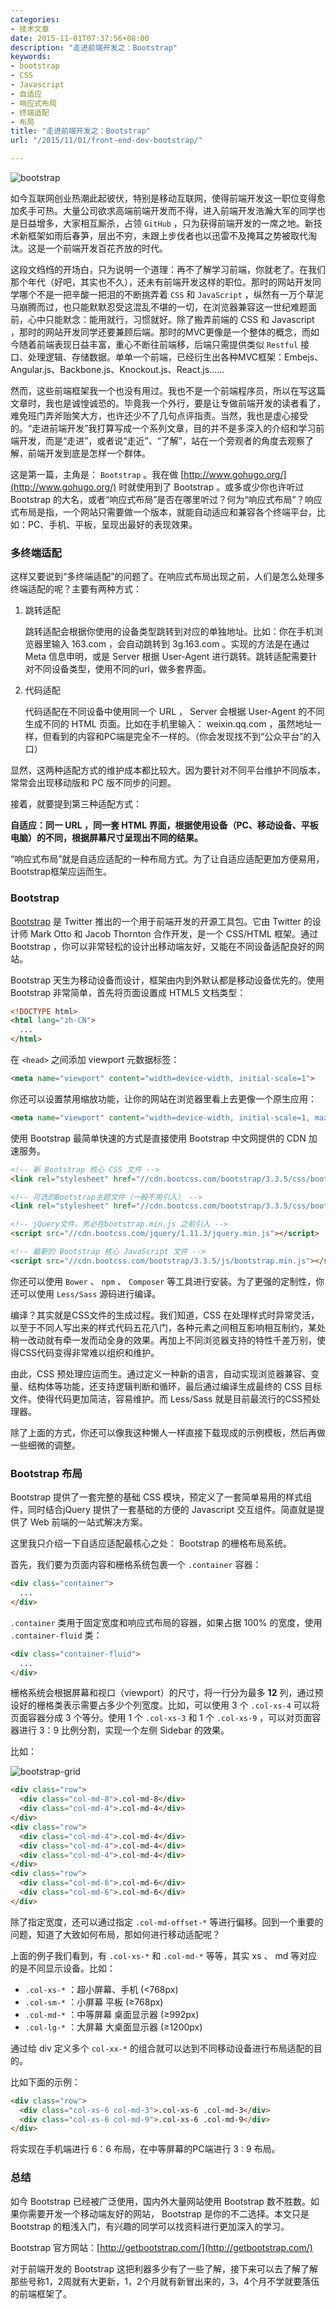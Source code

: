 ```yaml
---
categories:
- 技术文章
date: 2015-11-01T07:37:56+08:00
description: "走进前端开发之：Bootstrap"
keywords:
- bootstrap
- CSS
- Javascript
- 自适应
- 响应式布局
- 终端适配
- 布局
title: "走进前端开发之：Bootstrap"
url: "/2015/11/01/front-end-dev-bootstrap/"

---
```


![bootstrap](http://image.coderzh.com/bootstrap.jpg-wt)

<!--more-->

如今互联网创业热潮此起彼伏，特别是移动互联网，使得前端开发这一职位变得愈加炙手可热。大量公司欲求高端前端开发而不得，进入前端开发浩瀚大军的同学也是日益增多，大家相互厮杀，占领 `GitHub` ，只为获得前端开发的一席之地。新技术新框架如雨后春笋，层出不穷，未跟上步伐者也以迅雷不及掩耳之势被取代淘汰。这是一个前端开发百花齐放的时代。

这段文绉绉的开场白，只为说明一个道理：再不了解学习前端，你就老了。在我们那个年代（好吧，其实也不久），还未有前端开发这样的职位。那时的网站开发同学哪个不是一把辛酸一把泪的不断挑弄着 `CSS` 和 `JavaScript` ，纵然有一万个草泥马崩腾而过，也只能默默忍受这混乱不堪的一切，在浏览器兼容这一世纪难题面前，心中只能默念：能用就行，习惯就好。除了搬弄前端的 CSS 和 Javascript ，那时的网站开发同学还要兼顾后端。那时的MVC更像是一个整体的概念，而如今随着前端表现日益丰富，重心不断往前端移，后端只需提供类似 `Restful` 接口、处理逻辑、存储数据。单单一个前端，已经衍生出各种MVC框架：Embejs、Angular.js、Backbone.js、Knockout.js、React.js……

然而，这些前端框架我一个也没有用过。我也不是一个前端程序员，所以在写这篇文章时，我也是诚惶诚恐的。毕竟我一个外行，要是让专做前端开发的读者看了，难免班门弄斧贻笑大方，也许还少不了几句点评指责。当然，我也是虚心接受的。“走进前端开发”我打算写成一个系列文章，目的并不是多深入的介绍和学习前端开发，而是“走进”，或者说“走近”、“了解”，站在一个旁观者的角度去观察了解，前端开发到底是怎样一个群体。

这是第一篇，主角是： `Bootstrap` 。我在做 [http://www.gohugo.org/](http://www.gohugo.org/) 时就使用到了 Bootstrap 。或多或少你也许听过 Bootstrap 的大名，或者“响应式布局”是否在哪里听过？何为“响应式布局”？响应式布局是指，一个网站只需要做一个版本，就能自动适应和兼容各个终端平台，比如：PC、手机、平板，呈现出最好的表现效果。

### 多终端适配

这样又要说到“多终端适配”的问题了。在响应式布局出现之前，人们是怎么处理多终端适配的呢？主要有两种方式：

1. 跳转适配

    跳转适配会根据你使用的设备类型跳转到对应的单独地址。比如：你在手机浏览器里输入 163.com ，会自动跳转到 3g.163.com 。实现的方法是在通过 Meta 信息申明，或是 Server 根据 User-Agent 进行跳转。跳转适配需要针对不同设备类型，使用不同的url，做多套界面。

2. 代码适配

    代码适配在不同设备中使用同一个 URL ， Server 会根据 User-Agent 的不同生成不同的 HTML 页面。比如在手机里输入： weixin.qq.com ，虽然地址一样，但看到的内容和PC端是完全不一样的。（你会发现找不到“公众平台”的入口）

显然，这两种适配方式的维护成本都比较大。因为要针对不同平台维护不同版本，常常会出现移动版和 PC 版不同步的问题。

接着，就要提到第三种适配方式：

**自适应：同一 URL ，同一套 HTML 界面，根据使用设备（PC、移动设备、平板电脑）的不同，根据屏幕尺寸呈现出不同的结果。**

“响应式布局”就是自适应适配的一种布局方式。为了让自适应适配更加方便易用，Bootstrap框架应运而生。

### Bootstrap

[Bootstrap](http://getbootstrap.com/) 是 Twitter 推出的一个用于前端开发的开源工具包。它由 Twitter 的设计师 Mark Otto 和 Jacob Thornton 合作开发，是一个 CSS/HTML 框架。通过 Bootstrap ，你可以非常轻松的设计出移动端友好，又能在不同设备适配良好的网站。

Bootstrap 天生为移动设备而设计，框架由内到外默认都是移动设备优先的。使用 Bootstrap 非常简单，首先将页面设置成 HTML5 文档类型：

```html
<!DOCTYPE html>
<html lang="zh-CN">
  ...
</html>
```

在 `<head>` 之间添加 viewport 元数据标签：

```html
<meta name="viewport" content="width=device-width, initial-scale=1">
```

你还可以设置禁用缩放功能，让你的网站在浏览器里看上去更像一个原生应用：

```html
<meta name="viewport" content="width=device-width, initial-scale=1, maximum-scale=1, user-scalable=no">
```

使用 Bootstrap 最简单快速的方式是直接使用 Bootstrap 中文网提供的 CDN 加速服务。

```html
<!-- 新 Bootstrap 核心 CSS 文件 -->
<link rel="stylesheet" href="//cdn.bootcss.com/bootstrap/3.3.5/css/bootstrap.min.css">

<!-- 可选的Bootstrap主题文件（一般不用引入） -->
<link rel="stylesheet" href="//cdn.bootcss.com/bootstrap/3.3.5/css/bootstrap-theme.min.css">

<!-- jQuery文件。务必在bootstrap.min.js 之前引入 -->
<script src="//cdn.bootcss.com/jquery/1.11.3/jquery.min.js"></script>

<!-- 最新的 Bootstrap 核心 JavaScript 文件 -->
<script src="//cdn.bootcss.com/bootstrap/3.3.5/js/bootstrap.min.js"></script>
```

你还可以使用 `Bower` 、 `npm` 、 `Composer` 等工具进行安装。为了更强的定制性，你还可以使用 `Less/Sass` 源码进行编译。 

编译？其实就是CSS文件的生成过程。我们知道，CSS 在处理样式时异常灵活，以至于不同人写出来的样式代码五花八门，各种元素之间相互影响相互制约，某处稍一改动就有牵一发而动全身的效果。再加上不同浏览器支持的特性千差万别，使得CSS代码变得非常难以组织和维护。

由此，CSS 预处理应运而生。通过定义一种新的语言，自动实现浏览器兼容、变量、结构体等功能，还支持逻辑判断和循环，最后通过编译生成最终的 CSS 目标文件。使得代码更加简洁，容易维护。而 Less/Sass 就是目前最流行的CSS预处理器。

除了上面的方式，你还可以像我这种懒人一样直接下载现成的示例模板，然后再做一些细微的调整。

### Bootstrap 布局

Bootstrap 提供了一套完整的基础 CSS 模块，预定义了一套简单易用的样式组件，同时结合jQuery 提供了一套基础的方便的 Javascript 交互组件。简直就是提供了 Web 前端的一站式解决方案。

这里我只介绍一下自适应适配最核心之处： Bootstrap 的栅格布局系统。

首先，我们要为页面内容和栅格系统包裹一个 `.container` 容器：

```html
<div class="container">
  ...
</div>
```

`.container` 类用于固定宽度和响应式布局的容器，如果占据 100% 的宽度，使用 `.container-fluid` 类：

```html
<div class="container-fluid">
  ...
</div>
```

栅格系统会根据屏幕和视口（viewport）的尺寸，将一行分为最多 **12** 列，通过预设好的栅格类表示需要占多少个列宽度。比如，可以使用 3 个 `.col-xs-4` 可以将页面容器分成 3 个等分。使用 1 个 `.col-xs-3` 和 1 个 `.col-xs-9` ，可以对页面容器进行 3：9 比例分割，实现一个左侧 Sidebar 的效果。

比如：

![bootstrap-grid](http://image.coderzh.com/bootstrap-grid.jpg)

```html
<div class="row">
  <div class="col-md-8">.col-md-8</div>
  <div class="col-md-4">.col-md-4</div>
</div>
<div class="row">
  <div class="col-md-4">.col-md-4</div>
  <div class="col-md-4">.col-md-4</div>
  <div class="col-md-4">.col-md-4</div>
</div>
<div class="row">
  <div class="col-md-6">.col-md-6</div>
  <div class="col-md-6">.col-md-6</div>
</div>
```

除了指定宽度，还可以通过指定 `.col-md-offset-*` 等进行偏移。回到一个重要的问题，知道了大致如何布局，那如何进行移动适配呢？

上面的例子我们看到，有 `.col-xs-*` 和 `.col-md-*` 等等，其实 xs 、 md 等对应的是不同显示设备。比如：

* `.col-xs-*` ：超小屏幕、手机 (<768px)
* `.col-sm-*` ：小屏幕 平板 (≥768px)
* `.col-md-*` ：中等屏幕 桌面显示器 (≥992px)
* `.col-lg-*` ：大屏幕 大桌面显示器 (≥1200px)

通过给 div 定义多个 `col-xx-*` 的组合就可以达到不同移动设备进行布局适配的目的。

比如下面的示例：

```html
<div class="row">
  <div class="col-xs-6 col-md-3">.col-xs-6 .col-md-3</div>
  <div class="col-xs-6 col-md-9">.col-xs-6 .col-md-9</div>
</div>
```

将实现在手机端进行 6：6 布局，在中等屏幕的PC端进行 3 : 9 布局。

### 总结

如今 Bootstrap 已经被广泛使用，国内外大量网站使用 Bootstrap 数不胜数。如果你需要开发一个移动端友好的网站， Bootstrap 是你的不二选择。本文只是 Bootstrap 的粗浅入门，有兴趣的同学可以找资料进行更加深入的学习。

Bootstrap 官方网站：[http://getbootstrap.com/](http://getbootstrap.com/)

对于前端开发的 Bootstrap 这把利器多少有了一些了解，接下来可以去了解了解那些号称1，2周就有大更新，1，2个月就有新冒出来的，3，4个月不学就要落伍的前端框架了。